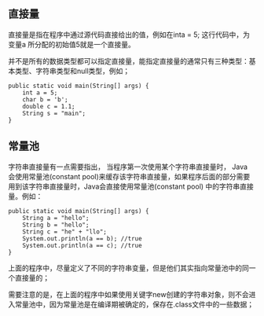 ## 直接量
直接量是指在程序中通过源代码直接给出的值，例如在inta = 5; 这行代码中，为变量a 所分配的初始值5就是一个直接量。

并不是所有的数据类型都可以指定直接量，能指定直接量的通常只有三种类型：基本类型、字符串类型和null类型，例如；
```
public static void main(String[] args) {
    int a = 5;
    char b = 'b';
    double c = 1.1;
    String s = "main";
}
```

## 常量池
字符串直接量有一点需要指出， 当程序第一次使用某个字符串直接量时， Java 会使用常量池(constant pool)来缓存该字符串直接量，如果程序后面的部分需要用到该字符串直接量时，Java会直接使用常量池(constant pool) 中的字符串直接量。例如：
```
public static void main(String[] args) {
    String a = "hello";
    String b = "hello";
    String c = "he" + "llo";
    System.out.println(a == b); //true
    System.out.println(a == c); //true
}
```
上面的程序中，尽量定义了不同的字符串变量，但是他们其实指向常量池中的同一个直接量的；

需要注意的是，在上面的程序中如果使用关键字new创建的字符串对象，则不会进入常量池中，因为常量池是在编译期被确定的，保存在.class文件中的一些数据；
